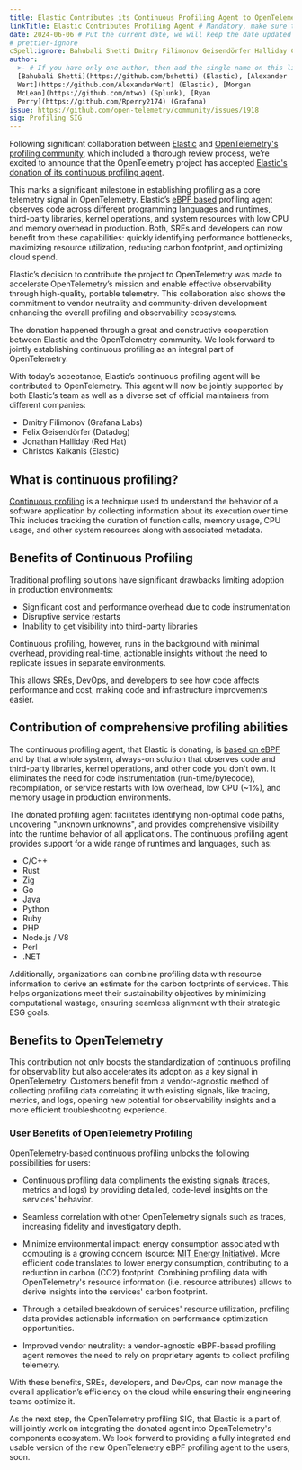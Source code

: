 ```yaml
---
title: Elastic Contributes its Continuous Profiling Agent to OpenTelemetry
linkTitle: Elastic Contributes Profiling Agent # Mandatory, make sure that your short title.
date: 2024-06-06 # Put the current date, we will keep the date updated until your PR is merged
# prettier-ignore
cSpell:ignore: Bahubali Shetti Dmitry Filimonov Geisendörfer Halliday Christos Kalkanis
author:
  >- # If you have only one author, then add the single name on this line in quotes.
  [Bahubali Shetti](https://github.com/bshetti) (Elastic), [Alexander
  Wert](https://github.com/AlexanderWert) (Elastic), [Morgan
  McLean](https://github.com/mtwo) (Splunk), [Ryan
  Perry](https://github.com/Rperry2174) (Grafana)
issue: https://github.com/open-telemetry/community/issues/1918
sig: Profiling SIG
---
```


Following significant collaboration between
[Elastic](https://www.elastic.co/observability-labs/blog/elastic-donation-proposal-to-contribute-profiling-agent-to-opentelemetry)
and [OpenTelemetry's profiling community](/blog/2024/profiling/), which included
a thorough review process, we’re excited to announce that the OpenTelemetry
project has accepted
[Elastic's donation of its continuous profiling agent](https://github.com/open-telemetry/community/issues/1918).

This marks a significant milestone in establishing profiling as a core telemetry
signal in OpenTelemetry. Elastic’s [eBPF based](https://ebpf.io/) profiling
agent observes code across different programming languages and runtimes,
third-party libraries, kernel operations, and system resources with low CPU and
memory overhead in production. Both, SREs and developers can now benefit from
these capabilities: quickly identifying performance bottlenecks, maximizing
resource utilization, reducing carbon footprint, and optimizing cloud spend.

Elastic’s decision to contribute the project to OpenTelemetry was made to
accelerate OpenTelemetry’s mission and enable effective observability through
high-quality, portable telemetry. This collaboration also shows the commitment
to vendor neutrality and community-driven development enhancing the overall
profiling and observability ecosystems.

The donation happened through a great and constructive cooperation between
Elastic and the OpenTelemetry community. We look forward to jointly establishing
continuous profiling as an integral part of OpenTelemetry.

With today’s acceptance, Elastic’s continuous profiling agent will be
contributed to OpenTelemetry. This agent will now be jointly supported by both
Elastic’s team as well as a diverse set of official maintainers from different
companies:

- Dmitry Filimonov (Grafana Labs)
- Felix Geisendörfer (Datadog)
- Jonathan Halliday (Red Hat)
- Christos Kalkanis (Elastic)

## What is continuous profiling?

[Continuous profiling](https://www.cncf.io/blog/2022/05/31/what-is-continuous-profiling/)
is a technique used to understand the behavior of a software application by
collecting information about its execution over time. This includes tracking the
duration of function calls, memory usage, CPU usage, and other system resources
along with associated metadata.

## Benefits of Continuous Profiling

Traditional profiling solutions have significant drawbacks limiting adoption in
production environments:

- Significant cost and performance overhead due to code instrumentation
- Disruptive service restarts
- Inability to get visibility into third-party libraries

Continuous profiling, however, runs in the background with minimal overhead,
providing real-time, actionable insights without the need to replicate issues in
separate environments.

This allows SREs, DevOps, and developers to see how code affects performance and
cost, making code and infrastructure improvements easier.

## Contribution of comprehensive profiling abilities

The continuous profiling agent, that Elastic is donating, is
[based on eBPF](https://ebpf.io/) and by that a whole system, always-on solution
that observes code and third-party libraries, kernel operations, and other code
you don't own. It eliminates the need for code instrumentation
(run-time/bytecode), recompilation, or service restarts with low overhead, low
CPU (~1%), and memory usage in production environments.

The donated profiling agent facilitates identifying non-optimal code paths,
uncovering "unknown unknowns", and provides comprehensive visibility into the
runtime behavior of all applications. The continuous profiling agent provides
support for a wide range of runtimes and languages, such as:

- C/C++
- Rust
- Zig
- Go
- Java
- Python
- Ruby
- PHP
- Node.js / V8
- Perl
- .NET

Additionally, organizations can combine profiling data with resource information
to derive an estimate for the carbon footprints of services. This helps
organizations meet their sustainability objectives by minimizing computational
wastage, ensuring seamless alignment with their strategic ESG goals.

## Benefits to OpenTelemetry

This contribution not only boosts the standardization of continuous profiling
for observability but also accelerates its adoption as a key signal in
OpenTelemetry. Customers benefit from a vendor-agnostic method of collecting
profiling data correlating it with existing signals, like tracing, metrics, and
logs, opening new potential for observability insights and a more efficient
troubleshooting experience.

### User Benefits of OpenTelemetry Profiling

OpenTelemetry-based continuous profiling unlocks the following possibilities for
users:

- Continuous profiling data compliments the existing signals (traces, metrics
  and logs) by providing detailed, code-level insights on the services'
  behavior.

- Seamless correlation with other OpenTelemetry signals such as traces,
  increasing fidelity and investigatory depth.

- Minimize environmental impact: energy consumption associated with computing is
  a growing concern (source:
  [MIT Energy Initiative](https://energy.mit.edu/news/energy-efficient-computing/)).
  More efficient code translates to lower energy consumption, contributing to a
  reduction in carbon (CO2) footprint. Combining profiling data with
  OpenTelemetry's resource information (i.e. resource attributes) allows to
  derive insights into the services' carbon footprint.

- Through a detailed breakdown of services' resource utilization, profiling data
  provides actionable information on performance optimization opportunities.

- Improved vendor neutrality: a vendor-agnostic eBPF-based profiling agent
  removes the need to rely on proprietary agents to collect profiling telemetry.

With these benefits, SREs, developers, and DevOps, can now manage the overall
application’s efficiency on the cloud while ensuring their engineering teams
optimize it.

As the next step, the OpenTelemetry profiling SIG, that Elastic is a part of,
will jointly work on integrating the donated agent into OpenTelemetry's
components ecosystem. We look forward to providing a fully integrated and usable
version of the new OpenTelemetry eBPF profiling agent to the users, soon.
